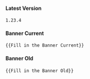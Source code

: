 #### Latest Version

```
1.23.4
```

#### Banner Current

```
{{Fill in the Banner Current}}
```

#### Banner Old

```
{{Fill in the Banner Old}}
```

